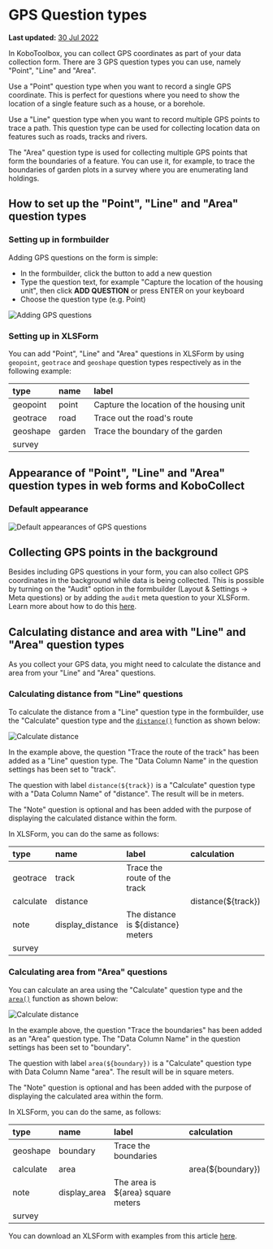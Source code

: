 # GPS Question types
**Last updated:** <a href="https://github.com/kobotoolbox/docs/blob/27e85949b3f42b42dcb60701fbfc80aadddbb616/source/gps_questions.md" class="reference">30 Jul 2022</a>

In KoboToolbox, you can collect GPS coordinates as part of your data collection
form. There are 3 GPS question types you can use, namely "Point", "Line" and
"Area".

Use a "Point" question type when you want to record a single GPS coordinate.
This is perfect for questions where you need to show the location of a single
feature such as a house, or a borehole.

Use a "Line" question type when you want to record multiple GPS points to trace
a path. This question type can be used for collecting location data on features
such as roads, tracks and rivers.

The "Area" question type is used for collecting multiple GPS points that form
the boundaries of a feature. You can use it, for example, to trace the
boundaries of garden plots in a survey where you are enumerating land holdings.

## How to set up the "Point", "Line" and "Area" question types

### Setting up in formbuilder

Adding GPS questions on the form is simple:

- In the formbuilder, click the <i class="k-icon k-icon-plus"></i> button to add
  a new question
- Type the question text, for example "Capture the location of the housing
  unit", then click **ADD QUESTION** or press ENTER on your keyboard
- Choose the question type (e.g. Point)

![Adding GPS questions](images/gps_questions/adding_gps_questions.gif)

### Setting up in XLSForm

You can add "Point", "Line" and "Area" questions in XLSForm by using `geopoint`,
`geotrace` and `geoshape` question types respectively as in the following
example:

| type     | name   | label                                    |
| :------- | :----- | :--------------------------------------- |
| geopoint | point  | Capture the location of the housing unit |
| geotrace | road   | Trace out the road's route               |
| geoshape | garden | Trace the boundary of the garden         |
| survey   |

## Appearance of "Point", "Line" and "Area" question types in web forms and KoboCollect

### Default appearance

![Default appearances of GPS questions](images/gps_questions/gps_default_appearances.png)

## Collecting GPS points in the background

Besides including GPS questions in your form, you can also collect GPS
coordinates in the background while data is being collected. This is possible by
turning on the "Audit" option in the formbuilder (Layout & Settings -> Meta
questions) or by adding the `audit` meta question to your XLSForm. Learn more
about how to do this [here](audit_logging.md).

## Calculating distance and area with "Line" and "Area" question types

As you collect your GPS data, you might need to calculate the distance and area
from your "Line" and "Area" questions.

### Calculating distance from "Line" questions

To calculate the distance from a "Line" question type in the formbuilder, use
the "Calculate" question type and the
[`distance()`](https://docs.getodk.org/form-operators-functions/#distance)
function as shown below:

![Calculate distance](images/gps_questions/calculate_distance.png)

In the example above, the question "Trace the route of the track" has been added
as a "Line" question type. The "Data Column Name" in the question settings has
been set to "track".

The question with label `distance(${track})` is a "Calculate" question type with
a "Data Column Name" of "distance". The result will be in meters.

The "Note" question is optional and has been added with the purpose of
displaying the calculated distance within the form.

In XLSForm, you can do the same as follows:

| type      | name             | label                              | calculation        |
| :-------- | :--------------- | :--------------------------------- | :----------------- |
| geotrace  | track            | Trace the route of the track       |                    |
| calculate | distance         |                                    | distance(${track}) |
| note      | display_distance | The distance is ${distance} meters |                    |
| survey    |

### Calculating area from "Area" questions

You can calculate an area using the "Calculate" question type and the
[`area()`](https://docs.getodk.org/form-operators-functions/#area) function as
shown below:

![Calculate distance](images/gps_questions/calculate_area.png)

In the example above, the question "Trace the boundaries" has been added as an
"Area" question type. The "Data Column Name" in the question settings has been
set to "boundary".

The question with label `area(${boundary})` is a "Calculate" question type with
Data Column Name "area". The result will be in square meters.

The "Note" question is optional and has been added with the purpose of
displaying the calculated area within the form.

In XLSForm, you can do the same, as follows:

| type      | name         | label                             | calculation       |
| :-------- | :----------- | :-------------------------------- | :---------------- |
| geoshape  | boundary     | Trace the boundaries              |
| calculate | area         |                                   | area(${boundary}) |
| note      | display_area | The area is ${area} square meters |                   |
| survey    |

<p class="note">
  You can download an XLSForm with examples from this article
  <a
    download
    class="reference"
    href="./_static/files/gps_questions/gps_questions.xlsx"
    >here</a
  >.
</p>
